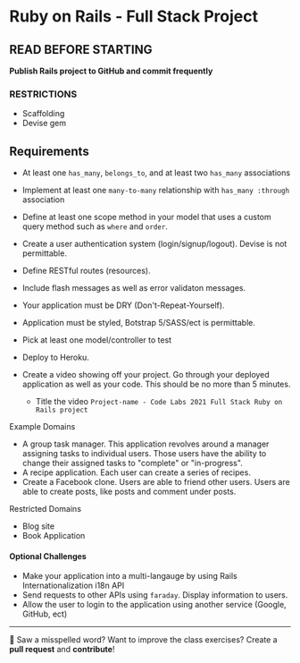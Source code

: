 # Ruby on Rails - Full Stack Project

## READ BEFORE STARTING

**Publish Rails project to GitHub and commit frequently**<br>

### RESTRICTIONS 
- Scaffolding 
- Devise gem

## Requirements

- At least one `has_many`, `belongs_to`, and at least two `has_many` associations
- Implement at least one `many-to-many` relationship with `has_many :through` association
- Define at least one scope method in your model that uses a custom query method such as `where` and `order`.
- Create a user authentication system (login/signup/logout). Devise is not permittable.
- Define RESTful routes (resources).
- Include flash messages as well as error validaton messages.
- Your application must be DRY (Don't-Repeat-Yourself).
- Application must be styled, Botstrap 5/SASS/ect is permittable.
- Pick at least one model/controller to test
- Deploy to Heroku.

- Create a video showing off your project. Go through your deployed application as well as your code. This should be no more than 5 minutes. 
  - Title the video `Project-name - Code Labs 2021 Full Stack Ruby on Rails project`

Example Domains
- A group task manager. This application revolves around a manager assigning tasks to individual users. Those users have the ability to change their assigned tasks to "complete" or "in-progress". 
- A recipe application. Each user can create a series of recipes.
- Create a Facebook clone. Users are able to friend other users. Users are able to create posts, like posts and comment under posts.

Restricted Domains 
- Blog site
- Book Application

#### Optional Challenges
- Make your application into a multi-langauge by using Rails Internationalization i18n API
- Send requests to other APIs using `faraday`. Display information to users.
- Allow the user to login to the application using another service (Google, GitHub, ect)

---

:wave: Saw a misspelled word? Want to improve the class exercises? Create a **pull request** and **contribute**!
